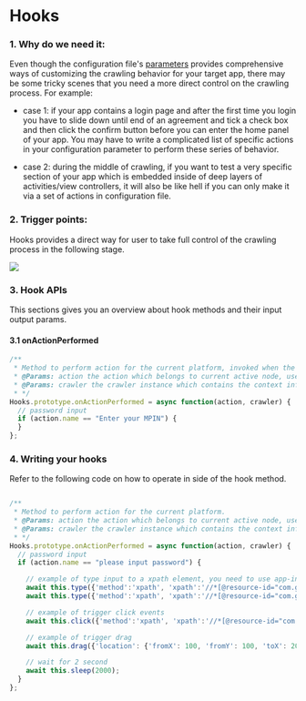 # Hooks

### 1. **Why do we need it:**

Even though the configuration file's [parameters](/guide/configuration.md)  provides comprehensive ways of customizing the crawling behavior for your target app, there may be some tricky scenes that you need a more direct control on the crawling process. For example:

* case 1: if your app contains a login page and after the first time you login you have to slide down until end of an agreement and tick a check box and then click the confirm button before you can enter the home panel of your app.  You may have to write a complicated list of specific actions in your configuration parameter to perform these series of behavior.

* case 2: during the middle of crawling, if you want to test a very specific section of your app which is embedded inside of deep layers of  activities/view controllers, it will also be like hell if you can only make it via a set of actions in configuration file.

### 2. Trigger points:

Hooks provides a direct way for user to take full control of the crawling process in the following stage.

![](/NoSmoke/assets/nosmoke-hook-2.0.png)

### 3. Hook APIs

This sections gives you an overview about hook methods and their input output params.

#### 3.1 onActionPerformed

```js
/**
 * Method to perform action for the current platform, invoked when the action is going to perform
 * @Params: action the action which belongs to current active node, user can determine the priority of action execution
 * @Params: crawler the crawler instance which contains the context information as well as crawler config
 * */
Hooks.prototype.onActionPerformed = async function(action, crawler) {
  // password input
  if (action.name == "Enter your MPIN") {
  }
};
```

### 4. Writing your hooks

Refer to the following code on how to operate in side of the hook method.

```js

/**
 * Method to perform action for the current platform.
 * @Params: action the action which belongs to current active node, user can determine the priority of action execution
 * @Params: crawler the crawler instance which contains the context information as well as crawler config
 * */
Hooks.prototype.onActionPerformed = async function(action, crawler) {
  // password input
  if (action.name == "please input password") {

    // example of type input to a xpath element, you need to use app-inspector to get the correct xpath value
    await this.type({'method':'xpath', 'xpath':'//*[@resource-id="com.github.android_app_bootstrap:id/mobileNoEditText"]', 'value': '中文+Test+12345678'});
    await this.type({'method':'xpath', 'xpath':'//*[@resource-id="com.github.android_app_bootstrap:id/codeEditText"]', 'value': '1111111'});

    // example of trigger click events
    await this.click({'method':'xpath', 'xpath':'//*[@resource-id="com.github.android_app_bootstrap:id/login_button"]'});

    // example of trigger drag
    await this.drag({'location': {'fromX': 100, 'fromY': 100, 'toX': 200, 'toY': 200}, 'duration': 2.0});

    // wait for 2 second
    await this.sleep(2000);
  }
};

```

